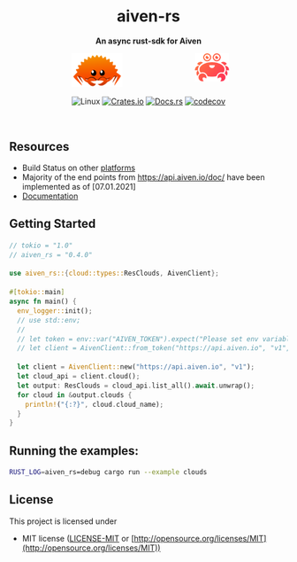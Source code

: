 <div align="center">
 <p><h1>aiven-rs</h1> </p>
  <p><strong>An async rust-sdk for Aiven</strong> </p>
<p>

<div style="display: flex; justify-content: center;">
  <a href="https://www.rust-lang.org/"><img style="width:40%;" src="assets/rust.png" alt="rust" border="0" /></a>
  <a href="https://aiven.io/"><img style="width:33%;" src="assets/aiven.png" alt="aiven" border="0" /></a>
</div>

![Linux](https://github.com/ansrivas/aiven-rs/workflows/Linux/badge.svg)
[![Crates.io](https://img.shields.io/crates/v/aiven_rs)](https://crates.io/crates/aiven_rs)
[![Docs.rs](https://docs.rs/aiven_rs/badge.svg)](https://docs.rs/aiven_rs)
[![codecov](https://codecov.io/gh/ansrivas/aiven-rs/branch/master/graph/badge.svg)](https://codecov.io/gh/ansrivas/aiven-rs)

</p>
</div>
</br>

## Resources

- Build Status on other [platforms](./BUILD_STATUS.md)
- Majority of the end points from https://api.aiven.io/doc/ have been implemented as of [07.01.2021]
- [Documentation](https://docs.rs/aiven-rs)

## Getting Started

```rust
// tokio = "1.0"
// aiven_rs = "0.4.0"

use aiven_rs::{cloud::types::ResClouds, AivenClient};

#[tokio::main]
async fn main() {
  env_logger::init();
  // use std::env;
  //
  // let token = env::var("AIVEN_TOKEN").expect("Please set env variable to read AIVEN_TOKEN");
  // let client = AivenClient::from_token("https://api.aiven.io", "v1", &token);

  let client = AivenClient::new("https://api.aiven.io", "v1");
  let cloud_api = client.cloud();
  let output: ResClouds = cloud_api.list_all().await.unwrap();
  for cloud in &output.clouds {
    println!("{:?}", cloud.cloud_name);
  }
}
```
## Running the examples:
```sh
RUST_LOG=aiven_rs=debug cargo run --example clouds
```
## License

This project is licensed under
- MIT license ([LICENSE-MIT](LICENSE) or [http://opensource.org/licenses/MIT](http://opensource.org/licenses/MIT))
